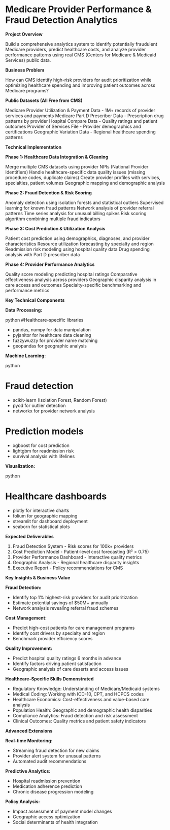 # Medicare Provider Performance & Fraud Detection Analytics

**Project Overview**

Build a comprehensive analytics system to identify potentially fraudulent Medicare providers, predict healthcare costs, and analyze provider performance patterns using real CMS (Centers for Medicare & Medicaid Services) public data.

**Business Problem**

How can CMS identify high-risk providers for audit prioritization while optimizing healthcare spending and improving patient outcomes across Medicare programs?


**Public Datasets (All Free from CMS)**

Medicare Provider Utilization & Payment Data - 1M+ records of provider services and payments
Medicare Part D Prescriber Data - Prescription drug patterns by provider
Hospital Compare Data - Quality ratings and patient outcomes
Provider of Services File - Provider demographics and certifications
Geographic Variation Data - Regional healthcare spending patterns

**Technical Implementation**

**Phase 1: Healthcare Data Integration & Cleaning**

Merge multiple CMS datasets using provider NPIs (National Provider Identifiers)
Handle healthcare-specific data quality issues (missing procedure codes, duplicate claims)
Create provider profiles with services, specialties, patient volumes
Geographic mapping and demographic analysis

**Phase 2: Fraud Detection & Risk Scoring**

Anomaly detection using isolation forests and statistical outliers
Supervised learning for known fraud patterns
Network analysis of provider referral patterns
Time series analysis for unusual billing spikes
Risk scoring algorithm combining multiple fraud indicators

**Phase 3: Cost Prediction & Utilization Analysis**

Patient cost prediction using demographics, diagnoses, and provider characteristics
Resource utilization forecasting by specialty and region
Readmission risk modeling using hospital quality data
Drug spending analysis with Part D prescriber data

**Phase 4: Provider Performance Analytics**

Quality score modeling predicting hospital ratings
Comparative effectiveness analysis across providers
Geographic disparity analysis in care access and outcomes
Specialty-specific benchmarking and performance metrics


**Key Technical Components**

**Data Processing:**

python
#Healthcare-specific libraries
- pandas, numpy for data manipulation
- pyjanitor for healthcare data cleaning
- fuzzywuzzy for provider name matching
- geopandas for geographic analysis

**Machine Learning:**

python
# Fraud detection
- scikit-learn (Isolation Forest, Random Forest)
- pyod for outlier detection
- networkx for provider network analysis

# Prediction models
- xgboost for cost prediction
- lightgbm for readmission risk
- survival analysis with lifelines

**Visualization:**

python
# Healthcare dashboards
- plotly for interactive charts
- folium for geographic mapping
- streamlit for dashboard deployment
- seaborn for statistical plots

**Expected Deliverables**

1. Fraud Detection System - Risk scores for 100k+ providers
2. Cost Prediction Model - Patient-level cost forecasting (R² > 0.75)
3. Provider Performance Dashboard - Interactive quality metrics
4. Geographic Analysis - Regional healthcare disparity insights
5. Executive Report - Policy recommendations for CMS

**Key Insights & Business Value**

**Fraud Detection:**

- Identify top 1% highest-risk providers for audit prioritization
- Estimate potential savings of $50M+ annually
- Network analysis revealing referral fraud schemes

**Cost Management:**

- Predict high-cost patients for care management programs
- Identify cost drivers by specialty and region
- Benchmark provider efficiency scores

**Quality Improvement:**

- Predict hospital quality ratings 6 months in advance
- Identify factors driving patient satisfaction
- Geographic analysis of care deserts and access issues

**Healthcare-Specific Skills Demonstrated**

- Regulatory Knowledge: Understanding of Medicare/Medicaid systems
- Medical Coding: Working with ICD-10, CPT, and HCPCS codes
- Healthcare Economics: Cost-effectiveness and value-based care analysis
- Population Health: Geographic and demographic health disparities
- Compliance Analytics: Fraud detection and risk assessment
- Clinical Outcomes: Quality metrics and patient safety indicators

**Advanced Extensions**

**Real-time Monitoring:**

- Streaming fraud detection for new claims
- Provider alert system for unusual patterns
- Automated audit recommendations

**Predictive Analytics:**

- Hospital readmission prevention
- Medication adherence prediction
- Chronic disease progression modeling

**Policy Analysis:**

- Impact assessment of payment model changes
- Geographic access optimization
- Social determinants of health integration

